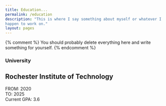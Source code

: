 ```yaml
---
title: Education...
permalink: /education
description: "This is where I say something about myself or whatever I
happen to work on."
layout: pages
---
```


{% comment %}
    You should probably delete everything here and write
    something for yourself.
{% endcomment %}  

### University #

## Rochester Institute of Technology #

FROM: 2020 <br />
TO: 2025 <br />
Current GPA: 3.6